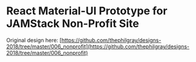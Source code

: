 # React Material-UI Prototype for JAMStack Non-Profit Site

Original design here: [https://github.com/thephilgray/designs-2018/tree/master/006_nonprofit](https://github.com/thephilgray/designs-2018/tree/master/006_nonprofit)
